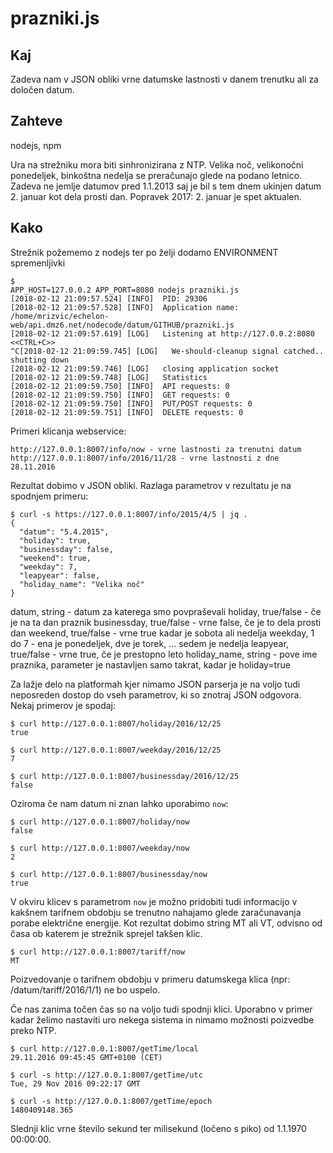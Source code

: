 # prazniki.js

## Kaj

Zadeva nam v JSON obliki vrne datumske lastnosti v danem trenutku ali za določen datum.

## Zahteve
nodejs, npm

Ura na strežniku mora biti sinhronizirana z NTP.
Velika noč, velikonočni ponedeljek, binkoštna nedelja se preračunajo glede na podano letnico. Zadeva ne jemlje datumov pred 1.1.2013 saj je bil s tem dnem ukinjen datum 2. januar kot dela prosti dan.
Popravek 2017: 2. januar je spet aktualen.

## Kako

Strežnik požememo z nodejs ter po želji dodamo ENVIRONMENT spremenljivki
```
$
APP_HOST=127.0.0.2 APP_PORT=8080 nodejs prazniki.js
[2018-02-12 21:09:57.524] [INFO]  PID: 29306
[2018-02-12 21:09:57.528] [INFO]  Application name: /home/mrizvic/echelon-web/api.dmz6.net/nodecode/datum/GITHUB/prazniki.js
[2018-02-12 21:09:57.619] [LOG]   Listening at http://127.0.0.2:8080
<<CTRL+C>>
^C[2018-02-12 21:09:59.745] [LOG]   We-should-cleanup signal catched.. shutting down
[2018-02-12 21:09:59.746] [LOG]   closing application socket
[2018-02-12 21:09:59.748] [LOG]   Statistics
[2018-02-12 21:09:59.750] [INFO]  API requests: 0
[2018-02-12 21:09:59.750] [INFO]  GET requests: 0
[2018-02-12 21:09:59.750] [INFO]  PUT/POST requests: 0
[2018-02-12 21:09:59.751] [INFO]  DELETE requests: 0
```

Primeri klicanja webservice:
```
http://127.0.0.1:8007/info/now - vrne lastnosti za trenutni datum
http://127.0.0.1:8007/info/2016/11/28 - vrne lastnosti z dne 28.11.2016
```

Rezultat dobimo v JSON obliki. Razlaga parametrov v rezultatu je na spodnjem primeru:
```
$ curl -s https://127.0.0.1:8007/info/2015/4/5 | jq .
{
  "datum": "5.4.2015",
  "holiday": true,
  "businessday": false,
  "weekend": true,
  "weekday": 7,
  "leapyear": false,
  "holiday_name": "Velika noč"
}
```

datum, string - datum za katerega smo povpraševali
holiday, true/false - če je na ta dan praznik
businessday, true/false - vrne false, če je to dela prosti dan
weekend, true/false - vrne true kadar je sobota ali nedelja
weekday, 1 do 7 - ena je ponedeljek, dve je torek, ... sedem je nedelja
leapyear, true/false - vrne true, če je prestopno leto
holiday_name, string - pove ime praznika, parameter je nastavljen samo takrat, kadar je holiday=true

Za lažje delo na platformah kjer nimamo JSON parserja je na voljo tudi neposreden dostop do vseh parametrov, ki so znotraj JSON odgovora. Nekaj primerov je spodaj:
```
$ curl http://127.0.0.1:8007/holiday/2016/12/25
true

$ curl http://127.0.0.1:8007/weekday/2016/12/25
7

$ curl http://127.0.0.1:8007/businessday/2016/12/25
false
```
Oziroma če nam datum ni znan lahko uporabimo `now`:
```
$ curl http://127.0.0.1:8007/holiday/now
false

$ curl http://127.0.0.1:8007/weekday/now
2

$ curl http://127.0.0.1:8007/businessday/now
true
```
V okviru klicev s parametrom  `now` je možno pridobiti tudi informacijo v kakšnem tarifnem obdobju se trenutno nahajamo glede zaračunavanja porabe električne energije. Kot rezultat dobimo string MT ali VT, odvisno od časa ob katerem je strežnik sprejel takšen klic.
```
$ curl http://127.0.0.1:8007/tariff/now
MT
```
Poizvedovanje o tarifnem obdobju v primeru datumskega klica (npr: /datum/tariff/2016/1/1) ne bo uspelo.

Če nas zanima točen čas so na voljo tudi spodnji klici. Uporabno v primer kadar želimo nastaviti uro nekega sistema in nimamo možnosti poizvedbe preko NTP.
```
$ curl http://127.0.0.1:8007/getTime/local
29.11.2016 09:45:45 GMT+0100 (CET)

$ curl -s http://127.0.0.1:8007/getTime/utc
Tue, 29 Nov 2016 09:22:17 GMT

$ curl -s http://127.0.0.1:8007/getTime/epoch
1480409148.365
```

Slednji klic vrne število sekund ter milisekund (ločeno s piko) od 1.1.1970 00:00:00.

